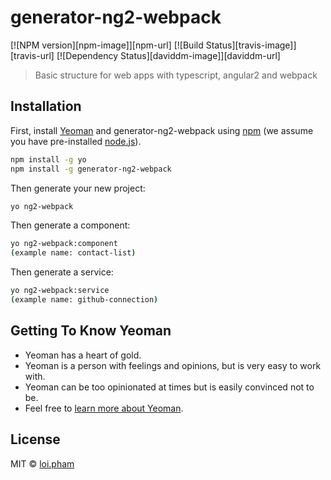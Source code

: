 # generator-ng2-webpack

[![NPM version][npm-image]][npm-url]
[![Build Status][travis-image]][travis-url]
[![Dependency Status][daviddm-image]][daviddm-url]
> Basic structure for web apps with typescript, angular2 and webpack

## Installation

First, install [Yeoman](http://yeoman.io) and generator-ng2-webpack using [npm](https://www.npmjs.com/) (we assume you have pre-installed [node.js](https://nodejs.org/)).

```bash
npm install -g yo
npm install -g generator-ng2-webpack
```

Then generate your new project:

```bash
yo ng2-webpack
```

Then generate a component:

```bash
yo ng2-webpack:component
(example name: contact-list)
```

Then generate a service:

```bash
yo ng2-webpack:service
(example name: github-connection)
```

## Getting To Know Yeoman

 * Yeoman has a heart of gold.
 * Yeoman is a person with feelings and opinions, but is very easy to work with.
 * Yeoman can be too opinionated at times but is easily convinced not to be.
 * Feel free to [learn more about Yeoman](http://yeoman.io/).

## License

MIT © [loi.pham]()

